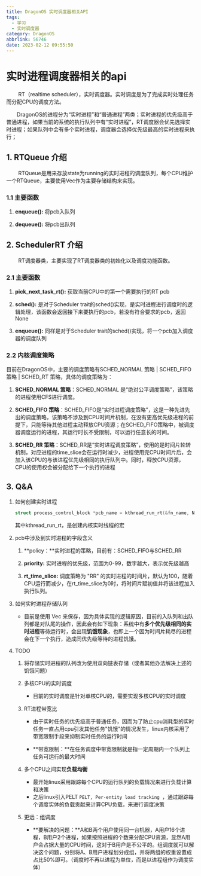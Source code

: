 ```yaml
---
title: DragonOS 实时调度器相关API
tags:
  - 学习
  - 实时调度器
category: DragonOS
abbrlink: 56746
date: 2023-02-12 09:55:50
---
```


# 实时进程调度器相关的api



&emsp;&emsp; RT（realtime scheduler），实时调度器。实时调度是为了完成实时处理任务而分配CPU的调度方法。

&emsp;&emsp;DragonOS的进程分为“实时进程”和“普通进程”两类；实时进程的优先级高于普通进程，如果当前的系统的执行队列中有“实时进程”，RT调度器会优先选择实时进程；如果队列中会有多个实时进程，调度器会选择优先级最高的实时进程来执行；



## 1. RTQueue 介绍



&emsp;&emsp; RTQueue是用来存放state为running的实时进程的调度队列，每个CPU维护一个RTQueue，主要使用Vec作为主要存储结构来实现。



### 1.1 主要函数

1. **enqueue():** 将pcb入队列

2. **dequeue():** 将pcb出队列



## 2. SchedulerRT 介绍



&emsp;&emsp; RT调度器类，主要实现了RT调度器类的初始化以及调度功能函数。



### 2.1 主要函数

1. **pick_next_task_rt():** 获取当前CPU中的第一个需要执行的RT pcb

2. **sched():** 是对于Scheduler trait的sched()实现，是实时进程进行调度时的逻辑处理，该函数会返回接下来要执行的pcb，若没有符合要求的pcb，返回None

3. **enqueue():** 同样是对于Scheduler trait的sched()实现，将一个pcb加入调度器的调度队列



### 2.2 内核调度策略

目前在DragonOS中，主要的调度策略有SCHED_NORMAL 策略 | SCHED_FIFO 策略 | SCHED_RT 策略，具体的调度策略为：

1. **SCHED_NORMAL 策略**：SCHED_NORMAL 是“绝对公平调度策略”，该策略的进程使用CFS进行调度。



2. **SCHED_FIFO 策略**：SCHED_FIFO是“实时进程调度策略”，这是一种先进先出的调度策略，该策略不涉及到CPU时间片机制，在没有更高优先级进程的前提下，只能等待其他进程主动释放CPU资源；在SCHED_FIFO策略中，被调度器调度运行的进程，其运行时长不受限制，可以运行任意长的时间。



3. **SCHED_RR 策略**：SCHED_RR是“实时进程调度策略”，使用的是时间片轮转机制，对应进程的time_slice会在运行时减少，进程使用完CPU时间片后，会加入该CPU的与该进程优先级相同的执行队列中。同时，释放CPU资源，CPU的使用权会被分配给下一个执行的进程



## 3. Q&A

1. 如何创建实时进程

   ```c
   struct process_control_block *pcb_name = kthread_run_rt(&fn_name, NULL, "test create rt pcb");
   ```

     其中kthread_run_rt，是创建内核实时线程的宏



2. pcb中涉及到实时进程的字段含义
   1. **policy：**实时进程的策略，目前有：SCHED_FIFO与SCHED_RR
   2. **priority:** 实时进程的优先级，范围为0-99，数字越大，表示优先级越高

   3. **rt_time_slice:** 调度策略为 "RR" 的实时进程的时间片，默认为100，随着CPU运行而减少，在rt_time_slice为0时，将时间片赋初值并将该进程加入执行队列。



3. 如何实时进程存储队列
   - 目前是使用 Vec 来保存，因为具体实现的逻辑原因，目前的入队列和出队列都是对队尾的操作，因此会有如下现象：系统中有**多个优先级相同的实时进程**等待运行时，会出现**饥饿现象**，也即上一个因为时间片耗尽的进程会在下一个执行，造成同优先级等待的进程饥饿。



4. TODO
   1. 将存储实时进程的队列改为使用双向链表存储（或者其他办法解决上述的饥饿问题）
   
   2. 多核CPU的实时调度
      
      - 目前的实时调度是针对单核CPU的，需要实现多核CPU的实时调度
      
   3. RT进程带宽比
   
      -  由于实时任务的优先级高于普通任务，因而为了防止cpu消耗型的实时任务一直占用cpu引发其他任务"饥饿"的情况发生，linux内核采用了带宽限制手段来抑制实时任务的运行时间
   
      - **带宽限制：**在任务调度中带宽限制就是指一定周期内一个队列上任务可运行的最大时间
   
   4. 多个CPU之间实现**负载均衡**
      - 最开始linux采用跟踪每个CPU的运行队列的负载情况来进行负载计算和决策
      - 之后linux引入PELT ```PELT, Per-entity load tracking ```，通过跟踪每个调度实体的负载贡献来计算CPU负载，来进行调度决策
   
   5. 更远：组调度
   
      - **要解决的问题：**A和B两个用户使用同一台机器，A用户16个进程，B用户2个进程，如果按照进程的个数来分配CPU资源，显然A用户会占据大量的CPU时间，这对于B用户是不公平的。组调度就可以解决这个问题，分别将A、B用户进程划分成组，并将两组的权重设置成占比50%即可。（调度时不再以进程为单位，而是以进程组作为调度实体）

